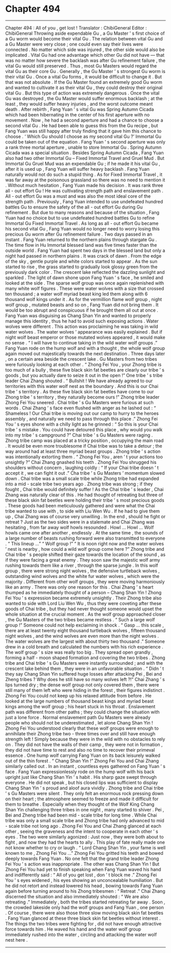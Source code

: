 
# Chapter 494


---

Chapter 494 : All of you , get lost !
Translator : ChibiGeneral Editor : ChibiGeneral
Throwing aside expendable Gu , a Gu Master ’ s first choice of a Gu worm would become their vital Gu .
The relation between vital Gu and a Gu Master were very close ; one could even say their lives were connected .
No matter which side was injured , the other side would also be implicated .
Vital Gu had one advantage which other Gu did not have — that was no matter how severe the backlash was after Gu refinement failure , the vital Gu would still preserved .
Thus , most Gu Masters would regard the vital Gu as their core Gu . Generally , the Gu Master ’ s strongest Gu worm is their vital Gu .
Once a vital Gu forms , it would be difficult to change it .
But that was not absolute .
If the Gu Master found an extremely good Gu worm and wanted to cultivate it as their vital Gu , they could destroy their original vital Gu .
But this type of action was extremely dangerous .
Once the vital Gu was destroyed , the Gu Master would suffer enormous backlash ; at the least , they would suffer heavy injuries , and the worst outcome meant death .
After rebirth , Fang Yuan ’ s vital Gu was Spring Autumn Cicada which had been hibernating in the center of his first aperture with no movement .
Now , he had a second aperture and had a chance to choose a second vital Gu .
He had been able to guess this from the Gu recipe , but Fang Yuan was still happy after truly finding that it gave him this chance to choose .
‘ Which Gu should I choose as my second vital Gu ?’
Immortal Gu could be taken out of the equation .
Fang Yuan ’ s second aperture was only a rank three mortal aperture , unable to store Immortal Gu . Spring Autumn Cicada was a special situation .
Besides Spring Autumn Cicada , Fang Yuan also had two other Immortal Gu – Fixed Immortal Travel and Gruel Mud .
But Immortal Gu Gruel Mud was an expendable Gu ; if he made it his vital Gu , after it is used up , Fang Yuan will suffer heavy backlash . Fang Yuan naturally would not do such a stupid thing .
As for Fixed Immortal Travel , it was far away at the poisonous grassland so there was no need to mention it .
Without much hesitation , Fang Yuan made his decision .
It was rank three all - out effort Gu !
He was cultivating strength path and enslavement path . All - out effort Gu was a must and was also the most ideal core of the strength path .
Previously , Fang Yuan intended to use undefeated hundred battles Gu to ensure the safety of the all - out effort Gu during Gu refinement .
But due to many reasons and because of the situation , Fang Yuan had no choice but to use undefeated hundred battles Gu to refine Immortal Gu Fixed Immortal Travel .
As long as all - out effort Gu became his second vital Gu , Fang Yuan would no longer need to worry losing this precious Gu worm after Gu refinement failure .
Two days passed in an instant .
Fang Yuan returned to the northern plains through stargate Gu .
The time flow in Hu Immortal blessed land was five times faster than the outside world . Fang Yuan had spent two days in the blessed land but only a night had passed in northern plains .
It was crack of dawn .
From the edge of the sky , gentle purple and white colors started to appear .
As the sun started to rise , the grass started to gradually look glossy green from the previously dark color .
The crescent lake reflected the dazzling sunlight and sparkled .
The light of dawn shone upon Fang Yuan ’ s face , he smiled and looked at the side .
The sparse wolf group was once again replenished with many white wolf figures .
These were water wolves with a size that crossed ten thousand ; a water wolf myriad beast king led them along with 6 thousand wolf kings under it .
As for the vermillion flame wolf group , night wolf group , mutated beasts and so on , Fang Yuan did not bring them .
It would be too abrupt and conspicuous if he brought them all out at once .
Fang Yuan was disguising as Chang Shan Yin and wanted to properly manage this identity , thus he had to avoid such exposing actions .
Water wolves were different .
This action was proclaiming he was taking in wild water wolves . The water wolves ’ appearance was easily explained . But if night wolf beast emperor or those mutated wolves appeared , it would make no sense .
“ I will have to continue taking in the wild water wolf groups .” Fang Yuan rode on the hump wolf and with a thought , the whole wolf group again moved out majestically towards the next destination .
Three days later , on a certain area beside the crescent lake .
Gu Masters from two tribes were furiously looking at each other .
“ Zhong Fei You , your Zhong tribe is too much of a bully , these five black skin fat beetles are clearly our tribe ’ s goods , but you actually dare to seize it out in the open !” One tribe ’ s tribe leader Chai Zhang shouted .
“ Bullshit ! We have already agreed to our territories with this water wolf nest as the boundary . And this is our Chai tribe ’ s territory . As these five black skin fat beetles have come to our Zhong tribe ’ s territory , they naturally become ours !” Zhong tribe leader Zhong Fei You sneered .
Chai tribe ’ s Gu Masters were furious at such words .
Chai Zhang ’ s face even flushed with anger as he lashed out : “ Shameless ! Our Chai tribe is moving out our camp to hurry to the heroes assembly , and naturally we need to pass through this place .”
Zhong Fei You ’ s eyes shone with a chilly light as he grinned : “ So this is your Chai tribe ’ s mistake . You could have detoured this place , why would you walk into my tribe ’ s campground ?”
Chai tribe ’ s Gu Masters were raging . Zhong tribe camp was placed at a tricky position , occupying the main road . It would be even more troublesome if Chai tribe was to take a detour ; the way around had at least three myriad beast groups . Zhong tribe ’ s action was intentionally extorting them .
“ Zhong Fei You , aren ’ t your actions too unsightly ?” Chai Zhang gnashed his teeth .
Zhong Fei You shrugged his shoulders without concern , laughing coldly : “ If your Chai tribe doesn ’ t accept it , we can fight it out .”
Cha tribe ’ s Gu Masters ’ momentum slowed down .
Chai tribe was a small scale tribe while Zhong tribe had expanded into a mid - scale tribe two years ago .
Zhong tribe was strong ; if they fought , Chai tribe would definitely suffer !
As the Chai tribe ’ s leader , Chai Zhang was naturally clear of this . He had thought of retreating but three of these black skin fat beetles were holding their tribe ’ s most precious goods .
These goods had been meticulously gathered and were what the Chai tribe wanted to use with , to side with Liu Wen Wu . If he had to give them up , Chai Zhang was of course very unwilling .
In the end , should he fight or retreat ?
Just as the two sides were in a stalemate and Chai Zhang was hesitating , from far away wolf howls resounded .
Howl … Howl …
Wolf howls came one after another , endlessly . At the same time , the sounds of a large number of beasts rushing forward were also transmitted to everyone .
“ This lineup …”
“ Wolf group !”
“ It is noon right now and the water wolves ’ nest is nearby , how could a wild wolf group come here ?”
Zhong tribe and Chai tribe ’ s people shifted their gaze towards the location of the sound , as if they were facing a great enemy .
They soon saw the majestic wolf army rushing towards them like a river , through the sparse jungle .
In this wolf group , there were strong night wolves , the defensive turtleback wolves , outstanding wind wolves and the white fur water wolves , which were the majority .
Different from other wolf groups , they were moving harmoniously like an army . There was only one reason for this .
Chai Zhang ’ s heart thumped as he immediately thought of a person – Chang Shan Yin !
Zhong Fei You ’ s expression became extremely unsightly .
Their Zhong tribe also wanted to side with Lord Liu Wen Wu , thus they were coveting after these goods of Chai tribe , but they had never thought someone would upset the whole situation at the crucial moment .
As the wolf group approached closer , the Gu Masters of the two tribes became restless .
“ Such a large wolf group !” Someone could not help exclaiming in shock .
“ Gasp … this scale , there are at least twenty eight thousand turtleback wolves , fifteen thousand night wolves , and the wind wolves are even more than the night wolves . The water wolves are the largest with about thirty two thousand .” Someone drew in a cold breath and calculated the numbers with his rich experience .
The wolf group ’ s size was really too big . They spread open grandly , forming a half - moon shaped formation and covering the two tribes .
Zhong tribe and Chai tribe ’ s Gu Masters were instantly surrounded ; and with the crescent lake behind them , they were in an unfavorable situation .
“ Didn ’ t they say Chang Shan Yin suffered huge losses after attacking Pei , Bei and Zheng tribes ? Why does he still have so many wolves left ?!” Chai Zhang ’ s lips turned dry ; the dense wolf group not only covered them , there were still many of them left who were hiding in the forest , their figures indistinct .
Zhong Fei You could not keep up his relaxed attitude from before . He looked at the large numbers of thousand beast kings and myriad beast kings among the wolf group ; his heart stuck in his throat .
Enslavement path was different from other paths ; they could change the situation with just a lone force . Normal enslavement path Gu Masters were already people who should not be underestimated , let alone Chang Shan Yin !
Zhong Fei You understood clearly that these wolf groups were enough to annihilate their Zhong tribe two - three times over and still have enough strength left !
Simply because they were in the wild with no obstacles to rely on . They did not have the walls of their camp , they were not in formation , they did not have time to rest and also no time to recover their primeval essence .
One hump wolf carrying Fang Yuan on its back leisurely walked out of the thin forest .
“ Chang Shan Yin !” Zhong Fei You and Chai Zhang similarly called out .
In an instant , countless eyes gathered on Fang Yuan ’ s face .
Fang Yuan expressionlessly rode on the hump wolf with his back upright just like Chang Shan Yin ’ s habit .
His sharp gaze swept through everyone . He did not speak , but his closed lips was sufficient to display Chang Shan Yin ’ s proud and aloof aura vividly .
Zhong tribe and Chai tribe ’ s Gu Masters were silent . They only felt an enormous rock pressing down on their heart ; the atmosphere seemed to freeze and made it difficult for them to breathe .
Especially when they thought of the Wolf King Chang Shan Yin challenging three tribes in one night , many started to shiver .
Pei , Bei and Zheng tribe had been mid - scale tribe for long time . While Chai tribe was only a small scale tribe and Zhong tribe had only advanced to mid - scale tribe not long ago .
Zhong Fei You and Chai Zhang glanced at each other , seeing the graveness and the intent to cooperate in each other ’ s eyes .
The two were similarly agonized : Just now , they were both about to fight , and now they had the hearts to ally . This play of fate really made one not know whether to cry or laugh .
“ Lord Chang Shan Yin , your fame is well known to me , Zhong Fei You …” Zhong Fei You gritted his teeth and bowed deeply towards Fang Yuan .
No one felt that the grand tribe leader Zhong Fei You ’ s action was inappropriate . The other was Chang Shan Yin !
But Zhong Fei You had yet to finish speaking when Fang Yuan waved his hand and indifferently said : “ All of you get lost , don ’ t block me .”
Zhong Fei You ’ s eyes widened , his eyes showing an unconcealable humiliation .
But he did not retort and instead lowered his head , bowing towards Fang Yuan again before turning around to his Zhong tribesmen : “ Retreat .”
Chai Zhang discerned the situation and also immediately shouted : “ We are also retreating .”
Immediately , both the tribes started retreating far away .
Soon , the crowded lakeside only had the wolf groups and Fang Yuan , one person .
Of course , there were also those three slow moving black skin fat beetles .
Fang Yuan glanced at these three black skin fat beetles without interest . The things the two tribes were fighting for , did not have enough attractive force towards him .
He waved his hand and the water wolf group immediately rushed into the water , circling and attacking the water wolf nest here .

---

